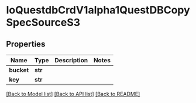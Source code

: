 # IoQuestdbCrdV1alpha1QuestDBCopySpecSourceS3

## Properties
Name | Type | Description | Notes
------------ | ------------- | ------------- | -------------
**bucket** | **str** |  | 
**key** | **str** |  | 

[[Back to Model list]](../README.md#documentation-for-models) [[Back to API list]](../README.md#documentation-for-api-endpoints) [[Back to README]](../README.md)


